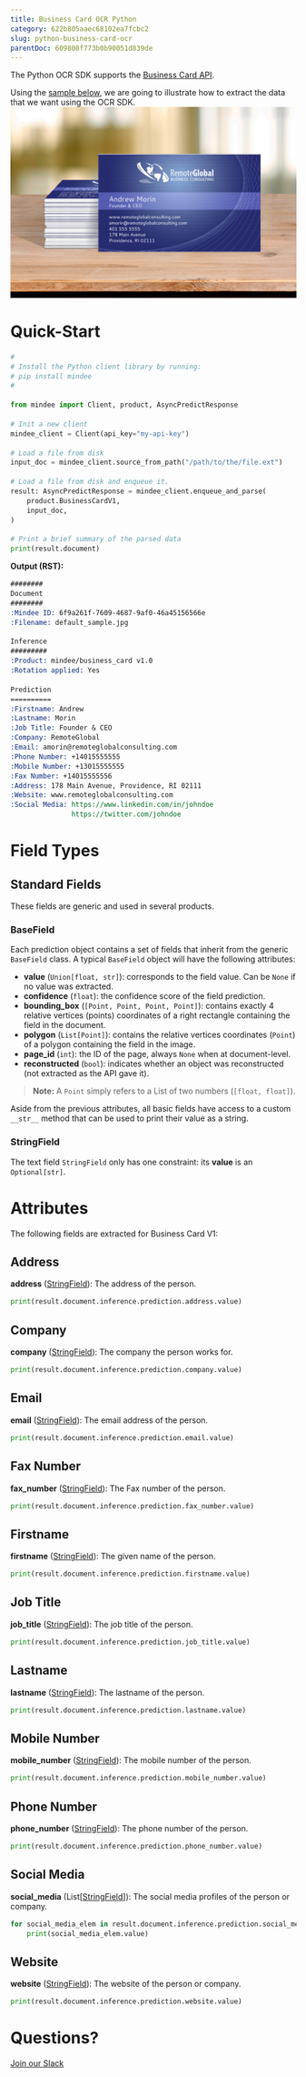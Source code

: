 ```yaml
---
title: Business Card OCR Python
category: 622b805aaec68102ea7fcbc2
slug: python-business-card-ocr
parentDoc: 609808f773b0b90051d839de
---
```

The Python OCR SDK supports the [Business Card API](https://platform.mindee.com/mindee/business_card).

Using the [sample below](https://github.com/mindee/client-lib-test-data/blob/main/products/business_card/default_sample.jpg), we are going to illustrate how to extract the data that we want using the OCR SDK.
![Business Card sample](https://github.com/mindee/client-lib-test-data/blob/main/products/business_card/default_sample.jpg?raw=true)

# Quick-Start
```py
#
# Install the Python client library by running:
# pip install mindee
#

from mindee import Client, product, AsyncPredictResponse

# Init a new client
mindee_client = Client(api_key="my-api-key")

# Load a file from disk
input_doc = mindee_client.source_from_path("/path/to/the/file.ext")

# Load a file from disk and enqueue it.
result: AsyncPredictResponse = mindee_client.enqueue_and_parse(
    product.BusinessCardV1,
    input_doc,
)

# Print a brief summary of the parsed data
print(result.document)

```

**Output (RST):**
```rst
########
Document
########
:Mindee ID: 6f9a261f-7609-4687-9af0-46a45156566e
:Filename: default_sample.jpg

Inference
#########
:Product: mindee/business_card v1.0
:Rotation applied: Yes

Prediction
==========
:Firstname: Andrew
:Lastname: Morin
:Job Title: Founder & CEO
:Company: RemoteGlobal
:Email: amorin@remoteglobalconsulting.com
:Phone Number: +14015555555
:Mobile Number: +13015555555
:Fax Number: +14015555556
:Address: 178 Main Avenue, Providence, RI 02111
:Website: www.remoteglobalconsulting.com
:Social Media: https://www.linkedin.com/in/johndoe
               https://twitter.com/johndoe
```

# Field Types
## Standard Fields
These fields are generic and used in several products.

### BaseField
Each prediction object contains a set of fields that inherit from the generic `BaseField` class.
A typical `BaseField` object will have the following attributes:

* **value** (`Union[float, str]`): corresponds to the field value. Can be `None` if no value was extracted.
* **confidence** (`float`): the confidence score of the field prediction.
* **bounding_box** (`[Point, Point, Point, Point]`): contains exactly 4 relative vertices (points) coordinates of a right rectangle containing the field in the document.
* **polygon** (`List[Point]`): contains the relative vertices coordinates (`Point`) of a polygon containing the field in the image.
* **page_id** (`int`): the ID of the page, always `None` when at document-level.
* **reconstructed** (`bool`): indicates whether an object was reconstructed (not extracted as the API gave it).

> **Note:** A `Point` simply refers to a List of two numbers (`[float, float]`).


Aside from the previous attributes, all basic fields have access to a custom `__str__` method that can be used to print their value as a string.

### StringField
The text field `StringField` only has one constraint: its **value** is an `Optional[str]`.

# Attributes
The following fields are extracted for Business Card V1:

## Address
**address** ([StringField](#stringfield)): The address of the person.

```py
print(result.document.inference.prediction.address.value)
```

## Company
**company** ([StringField](#stringfield)): The company the person works for.

```py
print(result.document.inference.prediction.company.value)
```

## Email
**email** ([StringField](#stringfield)): The email address of the person.

```py
print(result.document.inference.prediction.email.value)
```

## Fax Number
**fax_number** ([StringField](#stringfield)): The Fax number of the person.

```py
print(result.document.inference.prediction.fax_number.value)
```

## Firstname
**firstname** ([StringField](#stringfield)): The given name of the person.

```py
print(result.document.inference.prediction.firstname.value)
```

## Job Title
**job_title** ([StringField](#stringfield)): The job title of the person.

```py
print(result.document.inference.prediction.job_title.value)
```

## Lastname
**lastname** ([StringField](#stringfield)): The lastname of the person.

```py
print(result.document.inference.prediction.lastname.value)
```

## Mobile Number
**mobile_number** ([StringField](#stringfield)): The mobile number of the person.

```py
print(result.document.inference.prediction.mobile_number.value)
```

## Phone Number
**phone_number** ([StringField](#stringfield)): The phone number of the person.

```py
print(result.document.inference.prediction.phone_number.value)
```

## Social Media
**social_media** (List[[StringField](#stringfield)]): The social media profiles of the person or company.

```py
for social_media_elem in result.document.inference.prediction.social_media:
    print(social_media_elem.value)
```

## Website
**website** ([StringField](#stringfield)): The website of the person or company.

```py
print(result.document.inference.prediction.website.value)
```

# Questions?
[Join our Slack](https://join.slack.com/t/mindee-community/shared_invite/zt-2d0ds7dtz-DPAF81ZqTy20chsYpQBW5g)
